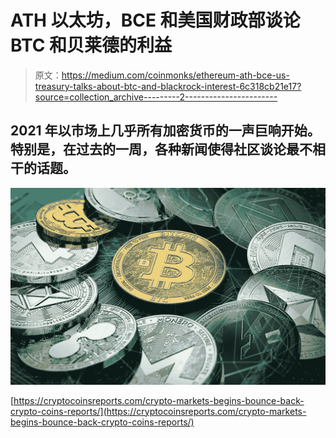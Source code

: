 # ATH 以太坊，BCE 和美国财政部谈论 BTC 和贝莱德的利益

> 原文：<https://medium.com/coinmonks/ethereum-ath-bce-us-treasury-talks-about-btc-and-blackrock-interest-6c318cb21e17?source=collection_archive---------2----------------------->

## 2021 年以市场上几乎所有加密货币的一声巨响开始。特别是，在过去的一周，各种新闻使得社区谈论最不相干的话题。

![](img/c7895ad40902f2b45faa4284b549f66e.png)

[https://cryptocoinsreports.com/crypto-markets-begins-bounce-back-crypto-coins-reports/](https://cryptocoinsreports.com/crypto-markets-begins-bounce-back-crypto-coins-reports/)